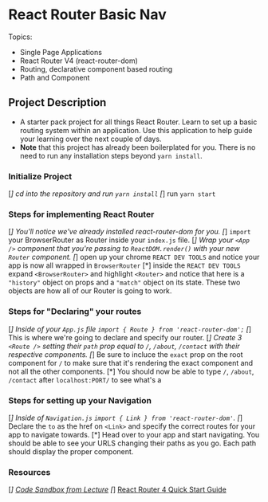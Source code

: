 # React Router Basic Nav

Topics:

* Single Page Applications
* React Router V4 (react-router-dom)
* Routing, declarative component based routing
* Path and Component

## Project Description

* A starter pack project for all things React Router. Learn to set up a basic routing system within an application. Use this application to help guide your learning over the next couple of days.
* **Note** that this project has already been boilerplated for you. There is no need to run any installation steps beyond `yarn install`.

### Initialize Project

[*] cd into the repository and run `yarn install`
[*] run `yarn start`

### Steps for implementing React Router

[*] You'll notice we've already installed react-router-dom for you.
[*] `import` your BrowserRouter as Router inside your `index.js` file.
[*] Wrap your `<App />` component that you're passing to `ReactDOM.render()` with your new `Router` component.
[*] open up your chrome `REACT DEV TOOLS` and notice your app is now all wrapped in `BrowserRouter`
[*] inside the `REACT DEV TOOLS` expand `<BrowserRouter>` and highlight `<Router>` and notice that here is a `"history"` object on props and a `"match"` object on its state. These two objects are how all of our Router is going to work. 

### Steps for "Declaring" your routes

[*] Inside of your `App.js` file `import { Route } from 'react-router-dom';`
[*] This is where we're going to declare and specify our router.
[*] Create 3 `<Route />` setting their `path` prop equal to `/`, `/about`, `/contact` with their respective components.
[*] Be sure to incluce the `exact` prop on the root component for `/` to make sure that it's rendering the exact component and not all the other components.
[*] You should now be able to type `/`, `/about`, `/contact` after `localhost:PORT/` to see what's a

### Steps for setting up your Navigation

[*] Inside of `Navigation.js` `import { Link } from 'react-router-dom'`.
[*] Declare the `to` as the href on `<Link>` and specify the correct routes for your app to navigate towards.
[*] Head over to your app and start navigating. You should be able to see your URLS changing their paths as you go. Each path should display the proper component. 

### Resources

[*] [Code Sandbox from Lecture](https://codesandbox.io/s/n58oqgwmP)
[*] [React Router 4 Quick Start Guide](https://reacttraining.com/react-router/web/guides/quick-start)
